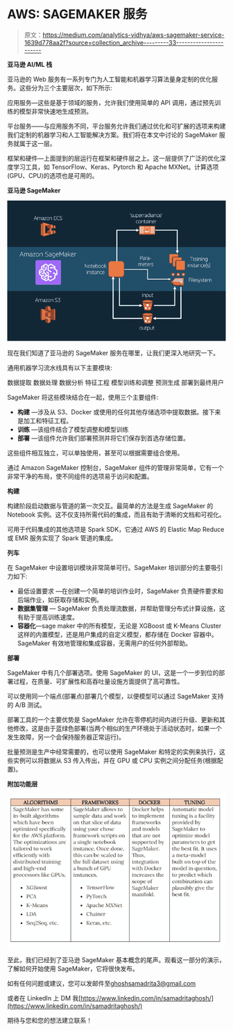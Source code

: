 # AWS: SAGEMAKER 服务

> 原文：<https://medium.com/analytics-vidhya/aws-sagemaker-service-1639d778aa2f?source=collection_archive---------33----------------------->

**亚马逊 AI/ML 栈**

亚马逊的 Web 服务有一系列专门为人工智能和机器学习算法量身定制的优化服务。这些分为三个主要层次，如下所示:

应用服务—这些是基于领域的服务，允许我们使用简单的 API 调用，通过预先训练的模型非常快速地生成预测。

平台服务——与应用服务不同，平台服务允许我们通过优化和可扩展的选项来构建我们定制的机器学习和人工智能解决方案。我们将在本文中讨论的 SageMaker 服务就属于这一层。

框架和硬件—上面提到的层运行在框架和硬件层之上。这一层提供了广泛的优化深度学习工具，如 TensorFlow、Keras、Pytorch 和 Apache MXNet。计算选项(GPU、CPU)的选项也是可用的。

**亚马逊 SageMaker**

![](img/9069dc1880d1d5a568e28e2108c6242f.png)

现在我们知道了亚马逊的 SageMaker 服务在哪里，让我们更深入地研究一下。

通用机器学习流水线具有以下主要模块:

数据提取
数据处理
数据分析
特征工程
模型训练和调整
预测生成
部署到最终用户

SageMaker 将这些模块结合在一起，使用三个主要组件:

*   **构建** —涉及从 S3、Docker 或使用的任何其他存储选项中提取数据。接下来是加工和特征工程。
*   **训练** —该组件结合了模型调整和模型训练
*   **部署** —该组件允许我们部署预测并将它们保存到首选存储位置。

这些组件相互独立，可以单独使用，甚至可以根据需要组合使用。

通过 Amazon SageMaker 控制台，SageMaker 组件的管理非常简单，它有一个非常干净的布局，使不同组件的选项易于访问和配置。

**构建**

构建阶段启动数据与管道的第一次交互。最简单的方法是生成 SageMaker 的 Notebook 实例。这不仅支持所需代码的集成，而且有助于清晰的文档和可视化。

可用于代码集成的其他选项是 Spark SDK，它通过 AWS 的 Elastic Map Reduce 或 EMR 服务实现了 Spark 管道的集成。

**列车**

在 SageMaker 中设置培训模块非常简单可行。SageMaker 培训部分的主要吸引力如下:

*   最低设置要求 —在创建一个简单的培训作业时，SageMaker 负责硬件要求和后端作业，如获取存储和实例。
*   **数据集管理** — SageMaker 负责处理流数据，并帮助管理分布式计算设施，这有助于提高训练速度。
*   **容器化**—sage maker 中的所有模型，无论是 XGBoost 或 K-Means Cluster 这样的内置模型，还是用户集成的自定义模型，都存储在 Docker 容器中。SageMaker 有效地管理和集成容器，无需用户的任何外部帮助。

**部署**

SageMaker 中有几个部署选项。使用 SageMaker 的 UI，这是一个一步到位的部署过程，在质量、可扩展性和高吞吐量设施方面提供了高可靠性。

可以使用同一个端点(部署点)部署几个模型，以便模型可以通过 SageMaker 支持的 A/B 测试。

部署工具的一个主要优势是 SageMaker 允许在零停机时间内进行升级、更新和其他修改，这是由于蓝绿色部署(当两个相似的生产环境处于活动状态时，如果一个发生故障，另一个会保持服务器正常运行)。

批量预测是生产中经常需要的，也可以使用 SageMaker 和特定的实例来执行，这些实例可以将数据从 S3 传入传出，并在 GPU 或 CPU 实例之间分配任务(根据配置)。

**附加功能层**

![](img/13647424542a1c600f49f5a4b813e660.png)

至此，我们已经到了亚马逊 SageMaker 基本概念的尾声。观看这一部分的演示，了解如何开始使用 SageMaker，它将很快发布。

如有任何问题或建议，您可以发邮件至[ghoshsamadrita3@gmail.com](mailto:ghoshsamadrita3@gmail.com)

或者在 LinkedIn 上 DM 我[https://www.linkedin.com/in/samadritaghosh/](https://www.linkedin.com/in/samadritaghosh/)

期待与您和您的想法建立联系！
